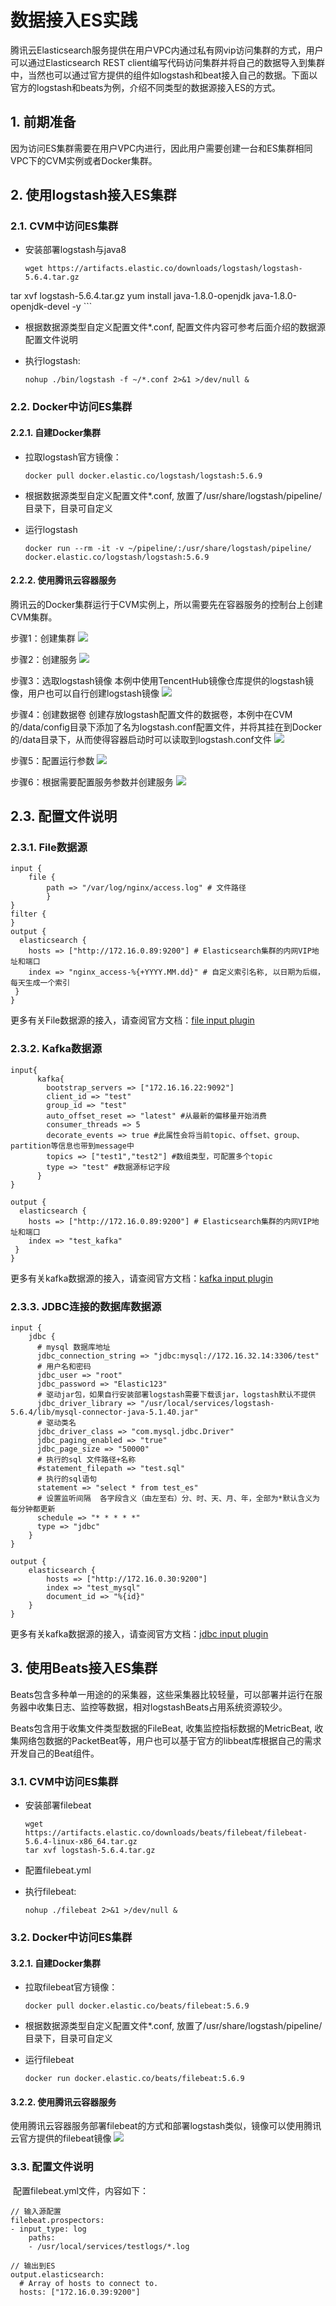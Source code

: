 
# 数据接入ES实践

腾讯云Elasticsearch服务提供在用户VPC内通过私有网vip访问集群的方式，用户可以通过Elasticsearch REST client编写代码访问集群并将自己的数据导入到集群中，当然也可以通过官方提供的组件如logstash和beat接入自己的数据。下面以官方的logstash和beats为例，介绍不同类型的数据源接入ES的方式。

## 1. 前期准备

因为访问ES集群需要在用户VPC内进行，因此用户需要创建一台和ES集群相同VPC下的CVM实例或者Docker集群。

## 2.  使用logstash接入ES集群

### 2.1. CVM中访问ES集群

* 安装部署logstash与java8

	```
	wget https://artifacts.elastic.co/downloads/logstash/logstash-5.6.4.tar.gz
tar xvf logstash-5.6.4.tar.gz
	yum install java-1.8.0-openjdk  java-1.8.0-openjdk-devel -y
	```
* 根据数据源类型自定义配置文件*.conf, 配置文件内容可参考后面介绍的数据源配置文件说明
* 执行logstash:

	```
	nohup ./bin/logstash -f ~/*.conf 2>&1 >/dev/null &
	```

### 2.2. Docker中访问ES集群
#### 2.2.1. 自建Docker集群

* 拉取logstash官方镜像：

	```
	docker pull docker.elastic.co/logstash/logstash:5.6.9
	```
*  根据数据源类型自定义配置文件*.conf, 放置了/usr/share/logstash/pipeline/ 目录下，目录可自定义
* 运行logstash

	```
	docker run --rm -it -v ~/pipeline/:/usr/share/logstash/pipeline/ docker.elastic.co/logstash/logstash:5.6.9
	```

#### 2.2.2. 使用腾讯云容器服务

腾讯云的Docker集群运行于CVM实例上，所以需要先在容器服务的控制台上创建CVM集群。

步骤1：创建集群
![](https://main.qcloudimg.com/raw/94ddeea6ba96ecedbecafde039dfa194.png)

步骤2：创建服务
![](https://main.qcloudimg.com/raw/d2b5b6d76e362394c4b3c7cd2b4a44e8.png)

步骤3：选取logstash镜像
本例中使用TencentHub镜像仓库提供的logstash镜像，用户也可以自行创建logstash镜像
![](https://main.qcloudimg.com/raw/fe5d516ee0727c1319509f09d097e48a.png)

步骤4：创建数据卷
创建存放logstash配置文件的数据卷，本例中在CVM的/data/config目录下添加了名为logstash.conf配置文件，并将其挂在到Docker的/data目录下，从而使得容器启动时可以读取到logstash.conf文件
![](https://main.qcloudimg.com/raw/ca620ea07e70c2739b6c1cabd942756a.png)

步骤5：配置运行参数
![](https://main.qcloudimg.com/raw/e4e401ff8b1fccdf795aa1271f106b06.png)

步骤6：根据需要配置服务参数并创建服务
![](https://main.qcloudimg.com/raw/eb55d7e14f020775db4e756d440fab74.png)

## 2.3. 配置文件说明
### 2.3.1. File数据源

```
input {
    file {
        path => "/var/log/nginx/access.log" # 文件路径
        }
}
filter {
}
output {
  elasticsearch {
    hosts => ["http://172.16.0.89:9200"] # Elasticsearch集群的内网VIP地址和端口
    index => "nginx_access-%{+YYYY.MM.dd}" # 自定义索引名称, 以日期为后缀，每天生成一个索引
 }
}
```
更多有关File数据源的接入，请查阅官方文档：[file input plugin](https://www.elastic.co/guide/en/logstash/5.6/plugins-inputs-file.html)


### 2.3.2. Kafka数据源

```
input{
      kafka{
        bootstrap_servers => ["172.16.16.22:9092"]
        client_id => "test"
        group_id => "test"
        auto_offset_reset => "latest" #从最新的偏移量开始消费
        consumer_threads => 5
        decorate_events => true #此属性会将当前topic、offset、group、partition等信息也带到message中
        topics => ["test1","test2"] #数组类型，可配置多个topic
        type => "test" #数据源标记字段
      }
}

output {
  elasticsearch {
    hosts => ["http://172.16.0.89:9200"] # Elasticsearch集群的内网VIP地址和端口
    index => "test_kafka"
 }
}
```
更多有关kafka数据源的接入，请查阅官方文档：[kafka input plugin](https://www.elastic.co/guide/en/logstash/5.6/plugins-inputs-kafka.html)

### 2.3.3. JDBC连接的数据库数据源

```
input {
    jdbc {
      # mysql 数据库地址
      jdbc_connection_string => "jdbc:mysql://172.16.32.14:3306/test"
      # 用户名和密码
      jdbc_user => "root"
      jdbc_password => "Elastic123"
      # 驱动jar包，如果自行安装部署logstash需要下载该jar，logstash默认不提供
      jdbc_driver_library => "/usr/local/services/logstash-5.6.4/lib/mysql-connector-java-5.1.40.jar"
      # 驱动类名
      jdbc_driver_class => "com.mysql.jdbc.Driver"
      jdbc_paging_enabled => "true"
      jdbc_page_size => "50000"
      # 执行的sql 文件路径+名称
      #statement_filepath => "test.sql"
      # 执行的sql语句
      statement => "select * from test_es"
      # 设置监听间隔  各字段含义（由左至右）分、时、天、月、年，全部为*默认含义为每分钟都更新
      schedule => "* * * * *"
      type => "jdbc"
    }
}

output {
    elasticsearch {
        hosts => ["http://172.16.0.30:9200"]
        index => "test_mysql"
        document_id => "%{id}"
    }
}
```
更多有关kafka数据源的接入，请查阅官方文档：[jdbc input plugin](https://www.elastic.co/guide/en/logstash/5.6/plugins-inputs-jdbc.html)


## 3. 使用Beats接入ES集群

Beats包含多种单一用途的的采集器，这些采集器比较轻量，可以部署并运行在服务器中收集日志、监控等数据，相对logstashBeats占用系统资源较少。

Beats包含用于收集文件类型数据的FileBeat, 收集监控指标数据的MetricBeat, 收集网络包数据的PacketBeat等，用户也可以基于官方的libbeat库根据自己的需求开发自己的Beat组件。
### 3.1. CVM中访问ES集群

* 安装部署filebeat
	
	```
	wget https://artifacts.elastic.co/downloads/beats/filebeat/filebeat-5.6.4-linux-x86_64.tar.gz
	tar xvf logstash-5.6.4.tar.gz
	```
* 配置filebeat.yml
* 执行filebeat:

	```
	nohup ./filebeat 2>&1 >/dev/null &
	```

### 3.2. Docker中访问ES集群
#### 3.2.1. 自建Docker集群

* 拉取filebeat官方镜像：

	```
	docker pull docker.elastic.co/beats/filebeat:5.6.9
	```
*  根据数据源类型自定义配置文件*.conf, 放置了/usr/share/logstash/pipeline/ 目录下，目录可自定义
* 运行filebeat

	```
	docker run docker.elastic.co/beats/filebeat:5.6.9
	```

#### 3.2.2. 使用腾讯云容器服务

使用腾讯云容器服务部署filebeat的方式和部署logstash类似，镜像可以使用腾讯云官方提供的filebeat镜像
![](https://main.qcloudimg.com/raw/bfdea2c720d4a91304125dd608104157.png)

### 3.3. 配置文件说明
​​
配置filebeat.yml文件，内容如下：

```
// 输入源配置
filebeat.prospectors:
- input_type: log
    paths:
    - /usr/local/services/testlogs/*.log

// 输出到ES
output.elasticsearch:
  # Array of hosts to connect to.
  hosts: ["172.16.0.39:9200"]
```
